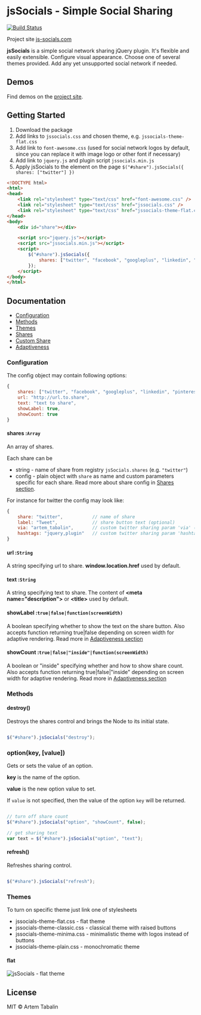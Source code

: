 # jsSocials - Simple Social Sharing

[![Build Status](https://travis-ci.org/tabalinas/js-socials.svg?branch=master)](https://travis-ci.org/tabalinas/js-socials)

Project site [js-socials.com](http://js-socials.com/)

**jsSocials** is a simple social network sharing jQuery plugin. It's flexible and easily extensible. 
Configure visual appearance. Choose one of several themes provided. Add any yet unsupported social network if needed.


## Demos

Find demos on the [project site](http://js-socials.com/demos/).


## Getting Started

1. Download the package
2. Add links to `jssocials.css` and chosen theme, e.g. `jssocials-theme-flat.css`
3. Add link to `font-awesome.css` (used for social network logos by default, since you can replace it with image logo or other font if necessary)
4. Add link to `jquery.js` and plugin script `jssocials.min.js`
5. Apply jsSocials to the element on the page `$("#share").jsSocials({ shares: ["twitter"] })`

```html
<!DOCTYPE html>
<html>
<head>
    <link rel="stylesheet" type="text/css" href="font-awesome.css" />
    <link rel="stylesheet" type="text/css" href="jssocials.css" />
    <link rel="stylesheet" type="text/css" href="jssocials-theme-flat.css" />
</head>
<body>
    <div id="share"></div>

    <script src="jquery.js"></script>
    <script src="jssocials.min.js"></script>
    <script>
        $("#share").jsSocials({
            shares: ["twitter", "facebook", "googleplus", "linkedin", "pinterest"]
        });
    </script>
</body>
</html>
```

## Documentation

* [Configuration](#configuration)
* [Methods](#methods)
* [Themes](#themes)
* [Shares](#shares)
* [Custom Share](#custom-share)
* [Adaptiveness](#adaptiveness)


### Configuration

The config object may contain following options:
 
```javascript
{
    shares: ["twitter", "facebook", "googleplus", "linkedin", "pinterest"],
    url: "http://url.to.share",
    text: "text to share",
    showLabel: true,
    showCount: true
}
```

#### shares :`Array`

An array of shares. 

Each share can be

* string - name of share from registry `jsSocials.shares` (e.g. `"twitter"`)
* config - plain object with `share` as name and custom parameters specific for each share. Read more about share config in [Shares section](#shares).

For instance for twitter the config may look like:

```javascript
{
    share: "twitter",           // name of share
    label: "Tweet",             // share button text (optional)
    via: "artem_tabalin",       // custom twitter sharing param 'via' (optional)
    hashtags: "jquery,plugin"   // custom twitter sharing param 'hashtags' (optional)
}
```

#### url :`String`

A string specifying url to share. **window.location.href** used by default.

#### text :`String`

A string specifying text to share. The content of **&lt;meta name="description"&gt;** or **&lt;title&gt;** used by default.

#### showLabel :`true|false|function(screenWidth)`

A boolean specifying whether to show the text on the share button. 
Also accepts function returning true|false depending on screen width for adaptive rendering. Read more in [Adaptiveness section](#adaptiveness)

#### showCount :`true|false|"inside"|function(screenWidth)`

A boolean or "inside" specifying whether and how to show share count. 
Also accepts function returning true|false|"inside" depending on screen width for adaptive rendering. Read more in [Adaptiveness section](#adaptiveness)


### Methods

#### destroy()

Destroys the shares control and brings the Node to its initial state.

````javascript

$("#share").jsSocials("destroy");

````

### option(key, [value])

Gets or sets the value of an option.
 
**key** is the name of the option.

**value** is the new option value to set. 

If `value` is not specified, then the value of the option `key` will be returned.

````javascript

// turn off share count
$("#share").jsSocials("option", "showCount", false);

// get sharing text
var text = $("#share").jsSocials("option", "text");

````

#### refresh()

Refreshes sharing control. 

```javascript

$("#share").jsSocials("refresh");

```

### Themes

To turn on specific theme just link one of stylesheets

* jssocials-theme-flat.css - flat theme
* jssocials-theme-classic.css - classical theme with raised buttons
* jssocials-theme-minima.css - minimalistic theme with logos instead of buttons
* jssocials-theme-plain.css - monochromatic theme

#### flat

![jsSocials - flat theme](https://adfef9eec19058e166f1cd1202add8ac3d019fdf.googledrive.com/secure/AAyT6L_PXrl-a8O3o08VMzz3iIzHYx3XGgytGkj2i5p5fREVsiqBmh1Kb6M8TXGh5lQcB5zu-_QJJ-__3af0eT6DLXPO9dJGcGIGUV8ULVtkCA-3HiVLgf8GWKs-N_volXQtw0ELOKwYFshHBCyq1iN6mfkEIubWnqxaGnbdZyr4BTTWuVP60GvarFxASpk6yB8IBwQ7FGzGbW3cHBUzmAZLR2Kcp4n2_7OVrke4rlYoxJWc1SaEbGoPSaw8vO8NAb3amauDGIa4O4cJYD2ftYH-iTL_BXyoI7_Y24CUEQ-xPKzxud7zaxM6LCOO_4Nmwn6ks386spKgRXu0eDkORCJtoeJQp1sNJtDpCu3lFxT6EQYUxwK4-E_nvpcZuNaRasXqubW4JhdW_zBriekMafHVBKEz0f5JaThGmWw_SbenCHr5EvA8A1Aj2b95q8pQZ9cE626jzgdQD_AIlGpRQ4ugBvc5hF_duRraOgc71HJP1Ink6rph5xn07JeVriA-Q9BdKor_gx7qxnC_dl0SkVHIVNJjuJ0wse4Z_Bs2T5pu1Eo2L4SjQBCIETQlOa4_DUFzllwMYXXxYTTlm9M88w9fEtbx9paNWQ==/host/0BwcJihi374AsfmY5ck9hQmdfZG9oS3dXQUVKenVvXzFyY3gyaDBVLV95SGstTl9GaFc0TnM/flat.png)


## License

MIT © Artem Tabalin

